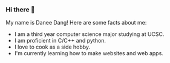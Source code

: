 ### Hi there 👋

My name is Danee Dang! Here are some facts about me:

- I am a third year computer science major studying at UCSC.
- I am proficient in C/C++ and python.
- I love to cook as a side hobby.
- I'm currently learning how to make websites and web apps.


<!--
**yiadotm/yiadotm** is a ✨ _special_ ✨ repository because its `README.md` (this file) appears on your GitHub profile.

Here are some ideas to get you started:

- 🔭 I’m currently working on ...
- 🌱 I’m currently learning ...
- 👯 I’m looking to collaborate on ...
- 🤔 I’m looking for help with ...
- 💬 Ask me about ...
- 📫 How to reach me: ...
- 😄 Pronouns: ...
- ⚡ Fun fact: ...
-->
